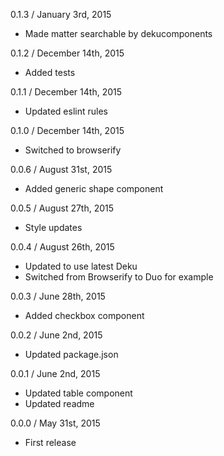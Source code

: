 
0.1.3 / January 3rd, 2015

  * Made matter searchable by dekucomponents

0.1.2 / December 14th, 2015

  * Added tests

0.1.1 / December 14th, 2015

  * Updated eslint rules

0.1.0 / December 14th, 2015

  * Switched to browserify

0.0.6 / August 31st, 2015

  * Added generic shape component

0.0.5 / August 27th, 2015

  * Style updates

0.0.4 / August 26th, 2015

  * Updated to use latest Deku
  * Switched from Browserify to Duo for example

0.0.3 / June 28th, 2015

  * Added checkbox component

0.0.2 / June 2nd, 2015

  * Updated package.json

0.0.1 / June 2nd, 2015

  * Updated table component
  * Updated readme

0.0.0 / May 31st, 2015

  * First release
